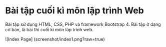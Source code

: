 # Bài tập cuối kì môn lập trình Web

Bài tập sử dụng HTML, CSS, PHP và framework Bootstrap 4. Bài tập ở dạng cơ bản, là bài thi cuối kì môn lâp trình web.

![Index Page] (screenshot/index1.png?raw=true)

